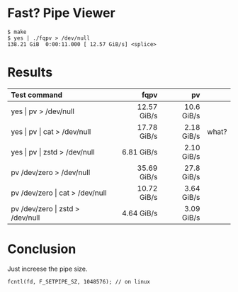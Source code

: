 # Fast? Pipe Viewer

    $ make
    $ yes | ./fqpv > /dev/null
    138.21 GiB  0:00:11.000 [ 12.57 GiB/s] <splice>

# Results
|Test command|fqpv|pv||
|:---|---:|---:|:---|
|yes \| pv > /dev/null|12.57 GiB/s|10.6 GiB/s|
|yes \| pv \| cat > /dev/null|17.78 GiB/s|2.18 GiB/s|what?|
|yes \| pv \| zstd > /dev/null|6.81 GiB/s|2.10 GiB/s|
|pv /dev/zero > /dev/null|35.69 GiB/s|27.8 GiB/s|
|pv /dev/zero \| cat > /dev/null|10.72 GiB/s|3.64 GiB/s|
|pv /dev/zero \| zstd > /dev/null|4.64 GiB/s|3.09 GiB/s|

# Conclusion
Just increese the pipe size.

    fcntl(fd, F_SETPIPE_SZ, 1048576); // on linux
